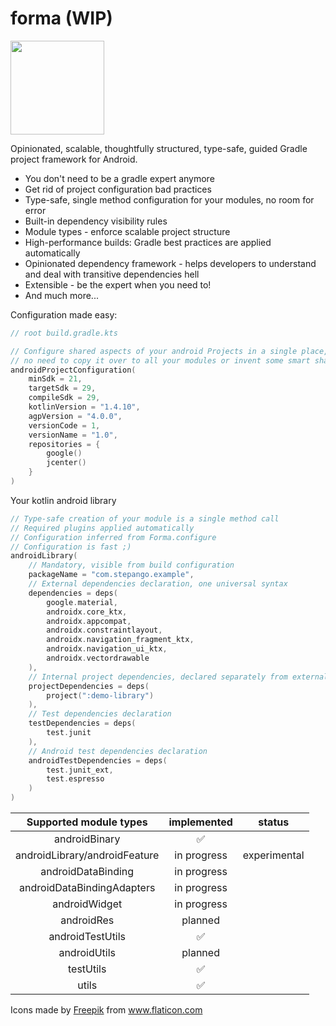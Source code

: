 # forma (WIP)
<img src="./press.svg" width="150" height="150">

Opinionated, scalable, thoughtfully structured, type-safe, guided  Gradle project framework for Android.

- You don't need to be a gradle expert anymore
- Get rid of project configuration bad practices
- Type-safe, single method configuration for your modules, no room for error
- Built-in dependency visibility rules
- Module types - enforce scalable project structure
- High-performance builds: Gradle best practices are applied automatically
- Opinionated dependency framework - helps developers to understand and deal with transitive dependencies hell
- Extensible - be the expert when you need to!
- And much more...

Configuration made easy:

```kotlin
// root build.gradle.kts

// Configure shared aspects of your android Projects in a single place,
// no need to copy it over to all your modules or invent some smart sharing technique;)
androidProjectConfiguration(
    minSdk = 21,
    targetSdk = 29,
    compileSdk = 29,
    kotlinVersion = "1.4.10",
    agpVersion = "4.0.0",
    versionCode = 1,
    versionName = "1.0",
    repositories = {
        google()
        jcenter()
    }
)
```

Your kotlin android library

```kotlin
// Type-safe creation of your module is a single method call
// Required plugins applied automatically
// Configuration inferred from Forma.configure
// Configuration is fast ;)
androidLibrary(
    // Mandatory, visible from build configuration
    packageName = "com.stepango.example",
    // External dependencies declaration, one universal syntax
    dependencies = deps(
        google.material,
        androidx.core_ktx,
        androidx.appcompat,
        androidx.constraintlayout,
        androidx.navigation_fragment_ktx,
        androidx.navigation_ui_ktx,
        androidx.vectordrawable
    ),
    // Internal project dependencies, declared separately from externals
    projectDependencies = deps(
        project(":demo-library")
    ),
    // Test dependencies declaration
    testDependencies = deps(
        test.junit
    ),
    // Android test dependencies declaration
    androidTestDependencies = deps(
        test.junit_ext,
        test.espresso
    )
)
```

|    Supported module types     | implemented |    status    |
|:-----------------------------:|:-----------:|:------------:|
|         androidBinary         |      ✅      |              |
| androidLibrary/androidFeature | in progress | experimental |
|       androidDataBinding      | in progress |              |
|   androidDataBindingAdapters  | in progress |              |
|         androidWidget         | in progress |              |
|           androidRes          | planned     |              |
|        androidTestUtils       |      ✅     |              |
|          androidUtils         | planned     |              |
|           testUtils           |      ✅      |              |
|             utils             |      ✅      |              |

<div>Icons made by <a href="https://www.flaticon.com/authors/freepik" title="Freepik">Freepik</a> from <a href="https://www.flaticon.com/" title="Flaticon">www.flaticon.com</a></div>


